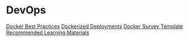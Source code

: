 # DevOps

[Docker Best Practices](docker-best-practices/README.md)
[Dockerized Deployments](dockerized-deployments/README.md)
[Docker Survey Template](Docker_Survey_Template.md)
[Recommended Learning Materials](Recommended_Learning_Materials.md)
